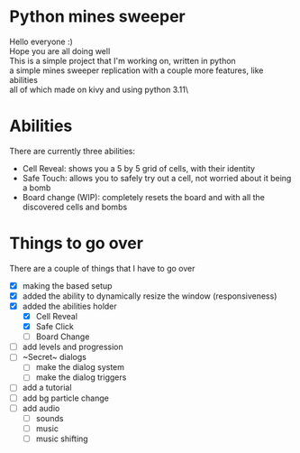 # Python mines sweeper
Hello everyone :)\
Hope you are all doing well\
This is a simple project that I'm working on, written in python\
a simple mines sweeper replication with a couple more features, like abilities\
all of which made on kivy and using python 3.11\

# Abilities
There are currently three abilities:
- Cell Reveal: shows you a 5 by 5 grid of cells, with their identity
- Safe Touch: allows you to safely try out a cell, not worried about it being a bomb
- Board change (WIP): completely resets the board and with all the discovered cells and bombs

# Things to go over
There are a couple of things that I have to go over
- [x] making the based setup
- [x] added the ability to dynamically resize the window (responsiveness)
- [x] added the abilities holder
    - [x] Cell Reveal
    - [x] Safe Click
    - [ ] Board Change
- [ ] add levels and progression
- [ ] ~Secret~ dialogs
    - [ ] make the dialog system
    - [ ] make the dialog triggers
- [ ] add a tutorial
- [ ] add bg particle change
- [ ] add audio
    - [ ] sounds
    - [ ] music
    - [ ] music shifting